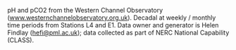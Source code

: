 pH and pCO2 from the Western Channel Observatory (www.westernchannelobservatory.org.uk).  Decadal at weekly / monthly time periods from Stations L4 and E1.  Data owner and generator is Helen Findlay (hefi@pml.ac.uk); data collected as part of NERC National Capability (CLASS).
